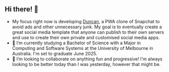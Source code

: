 ## Hi there! 👋

- My focus right now is developing [Duncan](https://duncan.spongberg.dev/), a PWA clone of Snapchat to avoid ads and other unnecessary junk. My goal is to eventually create a great social media template that anyone can publish to their own servers and use to create their own private and customised social media apps.
- 🌱 I’m currently studying a Bachelor of Science with a Major in Computing and Software Systems at the University of Melbourne in Australia. I'm set to graduate June 2025.
- 👯 I’m looking to collaborate on anything fun and progressive! I'm always looking to be better today than I was yesterday, however that might be.
